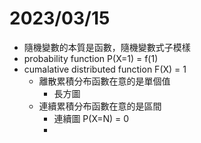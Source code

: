 # 2023/03/15
- 隨機變數的本質是函數，隨機變數式子模樣
- probability function P(X=1) = f(1)
- cumalative distributed function F(X) = 1
	- 離散累積分布函數在意的是單個值
		- 長方圖 
	- 連續累積分布函數在意的是區間
		- 連續圖 P(X=N) = 0
		- 

